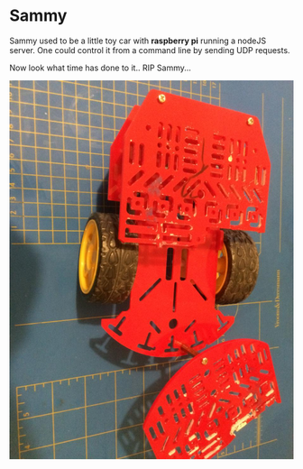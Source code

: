 # Sammy

Sammy used to be a little toy car with **raspberry pi** running a nodeJS server.
One could control it from a command line by sending UDP requests.

Now look what time has done to it.. RIP Sammy...

![RIP Sammy](./rip-sammy.jpg)
